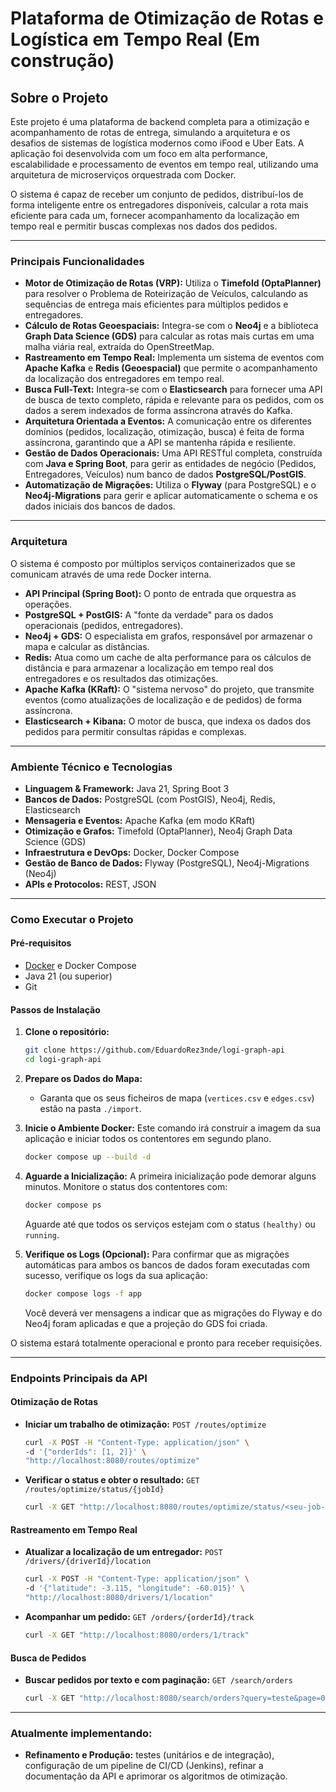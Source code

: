 # Plataforma de Otimização de Rotas e Logística em Tempo Real (Em construção)

## Sobre o Projeto

Este projeto é uma plataforma de backend completa para a otimização e acompanhamento de rotas de entrega, simulando a arquitetura e os desafios de sistemas de logística modernos como iFood e Uber Eats. A aplicação foi desenvolvida com um foco em alta performance, escalabilidade e processamento de eventos em tempo real, utilizando uma arquitetura de microserviços orquestrada com Docker.

O sistema é capaz de receber um conjunto de pedidos, distribuí-los de forma inteligente entre os entregadores disponíveis, calcular a rota mais eficiente para cada um, fornecer acompanhamento da localização em tempo real e permitir buscas complexas nos dados dos pedidos.

---
### Principais Funcionalidades

* **Motor de Otimização de Rotas (VRP):** Utiliza o **Timefold (OptaPlanner)** para resolver o Problema de Roteirização de Veículos, calculando as sequências de entrega mais eficientes para múltiplos pedidos e entregadores.
* **Cálculo de Rotas Geoespaciais:** Integra-se com o **Neo4j** e a biblioteca **Graph Data Science (GDS)** para calcular as rotas mais curtas em uma malha viária real, extraída do OpenStreetMap.
* **Rastreamento em Tempo Real:** Implementa um sistema de eventos com **Apache Kafka** e **Redis (Geoespacial)** que permite o acompanhamento da localização dos entregadores em tempo real.
* **Busca Full-Text:** Integra-se com o **Elasticsearch** para fornecer uma API de busca de texto completo, rápida e relevante para os pedidos, com os dados a serem indexados de forma assíncrona através do Kafka.
* **Arquitetura Orientada a Eventos:** A comunicação entre os diferentes domínios (pedidos, localização, otimização, busca) é feita de forma assíncrona, garantindo que a API se mantenha rápida e resiliente.
* **Gestão de Dados Operacionais:** Uma API RESTful completa, construída com **Java e Spring Boot**, para gerir as entidades de negócio (Pedidos, Entregadores, Veículos) num banco de dados **PostgreSQL/PostGIS**.
* **Automatização de Migrações:** Utiliza o **Flyway** (para PostgreSQL) e o **Neo4j-Migrations** para gerir e aplicar automaticamente o schema e os dados iniciais dos bancos de dados.

---
### Arquitetura

O sistema é composto por múltiplos serviços containerizados que se comunicam através de uma rede Docker interna.

* **API Principal (Spring Boot):** O ponto de entrada que orquestra as operações.
* **PostgreSQL + PostGIS:** A "fonte da verdade" para os dados operacionais (pedidos, entregadores).
* **Neo4j + GDS:** O especialista em grafos, responsável por armazenar o mapa e calcular as distâncias.
* **Redis:** Atua como um cache de alta performance para os cálculos de distância e para armazenar a localização em tempo real dos entregadores e os resultados das otimizações.
* **Apache Kafka (KRaft):** O "sistema nervoso" do projeto, que transmite eventos (como atualizações de localização e de pedidos) de forma assíncrona.
* **Elasticsearch + Kibana:** O motor de busca, que indexa os dados dos pedidos para permitir consultas rápidas e complexas.

---
### Ambiente Técnico e Tecnologias

* **Linguagem & Framework:** Java 21, Spring Boot 3
* **Bancos de Dados:** PostgreSQL (com PostGIS), Neo4j, Redis, Elasticsearch
* **Mensageria e Eventos:** Apache Kafka (em modo KRaft)
* **Otimização e Grafos:** Timefold (OptaPlanner), Neo4j Graph Data Science (GDS)
* **Infraestrutura e DevOps:** Docker, Docker Compose
* **Gestão de Banco de Dados:** Flyway (PostgreSQL), Neo4j-Migrations (Neo4j)
* **APIs e Protocolos:** REST, JSON

---
### Como Executar o Projeto

#### Pré-requisitos

* [Docker](https://www.docker.com/get-started) e Docker Compose
* Java 21 (ou superior)
* Git

#### Passos de Instalação

1.  **Clone o repositório:**
    ```bash
    git clone https://github.com/EduardoRez3nde/logi-graph-api
    cd logi-graph-api
    ```

2.  **Prepare os Dados do Mapa:**
    * Garanta que os seus ficheiros de mapa (`vertices.csv` e `edges.csv`) estão na pasta `./import`.

3.  **Inicie o Ambiente Docker:**
    Este comando irá construir a imagem da sua aplicação e iniciar todos os contentores em segundo plano.
    ```bash
    docker compose up --build -d
    ```

4.  **Aguarde a Inicialização:**
    A primeira inicialização pode demorar alguns minutos. Monitore o status dos contentores com:
    ```bash
    docker compose ps
    ```
    Aguarde até que todos os serviços estejam com o status `(healthy)` ou `running`.

5.  **Verifique os Logs (Opcional):**
    Para confirmar que as migrações automáticas para ambos os bancos de dados foram executadas com sucesso, verifique os logs da sua aplicação:
    ```bash
    docker compose logs -f app
    ```
    Você deverá ver mensagens a indicar que as migrações do Flyway e do Neo4j foram aplicadas e que a projeção do GDS foi criada.

O sistema estará totalmente operacional e pronto para receber requisições.

---
### Endpoints Principais da API

#### Otimização de Rotas

* **Iniciar um trabalho de otimização:**
    `POST /routes/optimize`
    ```bash
    curl -X POST -H "Content-Type: application/json" \
    -d '{"orderIds": [1, 2]}' \
    "http://localhost:8080/routes/optimize"
    ```

* **Verificar o status e obter o resultado:**
    `GET /routes/optimize/status/{jobId}`
    ```bash
    curl -X GET "http://localhost:8080/routes/optimize/status/<seu-job-id>"
    ```

#### Rastreamento em Tempo Real

* **Atualizar a localização de um entregador:**
    `POST /drivers/{driverId}/location`
    ```bash
    curl -X POST -H "Content-Type: application/json" \
    -d '{"latitude": -3.115, "longitude": -60.015}' \
    "http://localhost:8080/drivers/1/location"
    ```

* **Acompanhar um pedido:**
    `GET /orders/{orderId}/track`
    ```bash
    curl -X GET "http://localhost:8080/orders/1/track"
    ```

#### Busca de Pedidos

* **Buscar pedidos por texto e com paginação:**
    `GET /search/orders`
    ```bash
    curl -X GET "http://localhost:8080/search/orders?query=teste&page=0&size=5"
    ```

---
### Atualmente implementando:

* **Refinamento e Produção:** testes (unitários e de integração), configuração de um pipeline de CI/CD (Jenkins), refinar a documentação da API e aprimorar os algoritmos de otimização.
